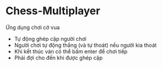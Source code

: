 # Chess-Multiplayer

Ứng dụng chơi cờ vua
+ Tự động ghép cặp người chơi
+ Người chơi tự động thắng (và tự thoát) nếu người kia thoát
+ Khi kết thúc ván có thể bấm enter để chơi tiếp
+ Phải đợi cho đến khi được ghép cặp